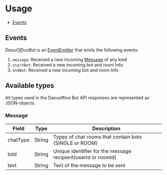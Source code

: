 # Usage

* [Events](#events)

<a name="events"></a>

## Events

*DaouOfficeBot* is an [EventEmitter](https://nodejs.org/api/events.html#events_class_eventemitter)
that emits the following events:
1. `message`: Received a new incoming [Message](#message) of any kind
1. `startBot`: Received a new incoming bot and room Info
1. `endBot`: Received a new incoming bot and room Info

## Available types
All types used in the Daouoffice Bot API responses are represented as JSON-objects.

<a name="message"></a>

### Message  

| Field | Type | Description |
| --- | --- | --- |
| chatType | String |Types of chat rooms that contain bots (SINGLE or ROOM) |
| toId | String | Unique identifier for the message recipient(userId or roomId) |
| text | String | Text of the message to be sent |
